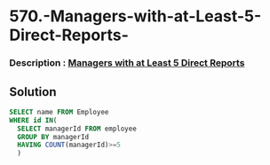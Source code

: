 # 570.-Managers-with-at-Least-5-Direct-Reports-
 ### Description : [ Managers with at Least 5 Direct Reports](https://leetcode.com/problems/managers-with-at-least-5-direct-reports/description/?envType=study-plan-v2&envId=top-sql-50)


## Solution

```sql
SELECT name FROM Employee
WHERE id IN(
  SELECT managerId FROM employee
  GROUP BY managerId 
  HAVING COUNT(managerId)>=5
  )

